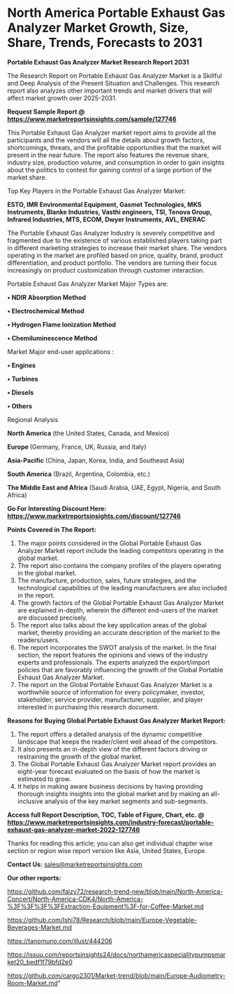# North America Portable Exhaust Gas Analyzer Market Growth, Size, Share, Trends, Forecasts to 2031

<strong>Portable Exhaust Gas Analyzer Market Research Report 2031</strong>

The Research Report on Portable Exhaust Gas Analyzer Market is a Skillful and Deep Analysis of the Present Situation and Challenges. This research report also analyzes other important trends and market drivers that will affect market growth over 2025-2031.

<strong>Request Sample Report @ <a href=https://www.marketreportsinsights.com/sample/127746>https://www.marketreportsinsights.com/sample/127746</a></strong>

This Portable Exhaust Gas Analyzer market report aims to provide all the participants and the vendors will all the details about growth factors, shortcomings, threats, and the profitable opportunities that the market will present in the near future. The report also features the revenue share, industry size, production volume, and consumption in order to gain insights about the politics to contest for gaining control of a large portion of the market share.

Top Key Players in the Portable Exhaust Gas Analyzer Market:

<strong>ESTO, IMR Environmental Equipment, Gasmet Technologies, MKS Instruments, Blanke Industries, Vasthi engineers, TSI, Tenova Group, Infrared Industries, MTS, ECOM, Dwyer Instruments, AVL, ENERAC</strong>

The Portable Exhaust Gas Analyzer Industry is severely competitive and fragmented due to the existence of various established players taking part in different marketing strategies to increase their market share. The vendors operating in the market are profiled based on price, quality, brand, product differentiation, and product portfolio. The vendors are turning their focus increasingly on product customization through customer interaction.

Portable Exhaust Gas Analyzer Market Major Types are:

<strong>• NDIR Absorption Method

• Electrochemical Method

• Hydrogen Flame Ionization Method

• Chemiluminescence Method</strong>

Market Major end-user applications :

<strong>• Engines

• Turbines

• Diesels

• Others</strong>

Regional Analysis

</u><strong><b>North America</b></strong> (the United States, Canada, and Mexico)

<strong><b>Europe </b></strong>(Germany, France, UK, Russia, and Italy)

<strong><b>Asia-Pacific</b></strong> (China, Japan, Korea, India, and Southeast Asia)

<strong><b>South America</b></strong> (Brazil, Argentina, Colombia, etc.)

<strong><b>The Middle East and Africa</b></strong> (Saudi Arabia, UAE, Egypt, Nigeria, and South Africa)

<strong>Go For Interesting Discount Here: <a href=https://www.marketreportsinsights.com/discount/127746>https://www.marketreportsinsights.com/discount/127746</a></strong>

<strong>Points Covered in The Report:</strong>
<ol>
  <li>The major points considered in the Global Portable Exhaust Gas Analyzer Market report include the leading competitors operating in the global market.</li>
  <li>The report also contains the company profiles of the players operating in the global market.</li>
  <li>The manufacture, production, sales, future strategies, and the technological capabilities of the leading manufacturers are also included in the report.</li>
  <li>The growth factors of the Global Portable Exhaust Gas Analyzer Market are explained in-depth, wherein the different end-users of the market are discussed precisely.</li>
  <li>The report also talks about the key application areas of the global market, thereby providing an accurate description of the market to the readers/users.</li>
  <li>The report incorporates the SWOT analysis of the market. In the final section, the report features the opinions and views of the industry experts and professionals. The experts analyzed the export/import policies that are favorably influencing the growth of the Global Portable Exhaust Gas Analyzer Market.</li>
  <li>The report on the Global Portable Exhaust Gas Analyzer Market is a worthwhile source of information for every policymaker, investor, stakeholder, service provider, manufacturer, supplier, and player interested in purchasing this research document.</li>
</ol>
<strong>Reasons for Buying Global Portable Exhaust Gas Analyzer Market Report:</strong>

<ol>
  <li>The report offers a detailed analysis of the dynamic competitive landscape that keeps the reader/client well ahead of the competitors.</li>
  <li>It also presents an in-depth view of the different factors driving or restraining the growth of the global market.</li>
  <li>The Global Portable Exhaust Gas Analyzer Market report provides an eight-year forecast evaluated on the basis of how the market is estimated to grow.</li>
  <li>It helps in making aware business decisions by having providing thorough insights insights into the global market and by making an all-inclusive analysis of the key market segments and sub-segments.</li>
</ol>
<strong>Access full Report Description, TOC, Table of Figure, Chart, etc. @ <a href=https://www.marketreportsinsights.com/industry-forecast/portable-exhaust-gas-analyzer-market-2022-127746>https://www.marketreportsinsights.com/industry-forecast/portable-exhaust-gas-analyzer-market-2022-127746</a></strong>


Thanks for reading this article; you can also get individual chapter wise section or region wise report version like Asia, United States, Europe.

<strong>Contact Us:</strong>
sales@marketreportsinsights.com

<strong>Our other reports:</strong>

<a href=https://github.com/faizy72/research-trend-new/blob/main/North-America-Concert/North-America-CDK4/North-America-%3F%3F%3F%3FExtraction-Equipment%3F-for-Coffee-Market.md>https://github.com/faizy72/research-trend-new/blob/main/North-America-Concert/North-America-CDK4/North-America-%3F%3F%3F%3FExtraction-Equipment%3F-for-Coffee-Market.md</a>

<a href=https://github.com/Ishi78/Research/blob/main/Europe-Vegetable-Beverages-Market.md>https://github.com/Ishi78/Research/blob/main/Europe-Vegetable-Beverages-Market.md</a>

<a href=https://tanomuno.com/illust/444206>https://tanomuno.com/illust/444206</a>

<a href=https://issuu.com/reportsinsights24/docs/northamericaspecialitypumpsmarket20_bedf1f79bfd2e0>https://issuu.com/reportsinsights24/docs/northamericaspecialitypumpsmarket20_bedf1f79bfd2e0</a>

<a href=https://github.com/cargo2301/Market-trend/blob/main/Europe-Audiometry-Room-Market.md>https://github.com/cargo2301/Market-trend/blob/main/Europe-Audiometry-Room-Market.md</a>"
